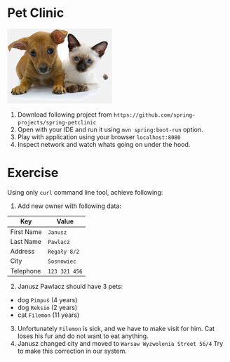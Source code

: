 # Pet Clinic

![pets.png](pets.png)

1. Download following project from `https://github.com/spring-projects/spring-petclinic`
2. Open with your IDE and run it using `mvn spring:boot-run` option.
3. Play with application using your browser `localhost:8080`
4. Inspect network and watch whats going on under the hood.

# Exercise

Using only `curl` command line tool, achieve following:

1. Add new owner with following data:

|Key|Value|
|-|----|
|First Name | `Janusz`|
|Last Name | `Pawlacz`|
|Address | `Regały 8/2`|
|City | `Sosnowiec`|
|Telephone | `123 321 456`|

2. Janusz Pawlacz should have 3 pets:
- dog `Pimpuś` (4 years)
- dog `Reksio` (2 years)
- cat `Filemon` (11 years)
3. Unfortunately `Filemon` is sick, and we have to make visit for him. Cat loses his fur and do not want to eat anything.
4. Janusz changed city and moved to `Warsaw Wyzwolenia Street 56/4` Try to make this correction in our system.
